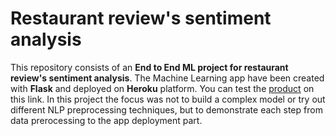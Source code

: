 # Restaurant review's sentiment analysis

This repository consists of an **End to End ML project for restaurant review's sentiment analysis**. The Machine Learning app have been created with **Flask** and deployed on **Heroku** platform.
You can test the [product](https://restaurent-review-app.herokuapp.com/) on this link.
In this project the focus was not to build a complex model or try out different NLP preprocessing techniques, but to demonstrate each step from data prerocessing to the app deployment part.